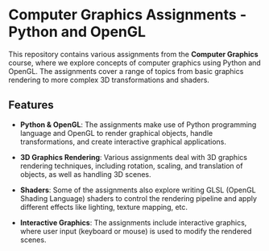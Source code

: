 # Computer Graphics Assignments - Python and OpenGL

This repository contains various assignments from the **Computer Graphics** course, where we explore concepts of computer graphics using Python and OpenGL. The assignments cover a range of topics from basic graphics rendering to more complex 3D transformations and shaders.

## Features

- **Python & OpenGL**: The assignments make use of Python programming language and OpenGL to render graphical objects, handle transformations, and create interactive graphical applications.
  
- **3D Graphics Rendering**: Various assignments deal with 3D graphics rendering techniques, including rotation, scaling, and translation of objects, as well as handling 3D scenes.

- **Shaders**: Some of the assignments also explore writing GLSL (OpenGL Shading Language) shaders to control the rendering pipeline and apply different effects like lighting, texture mapping, etc.

- **Interactive Graphics**: The assignments include interactive graphics, where user input (keyboard or mouse) is used to modify the rendered scenes.
